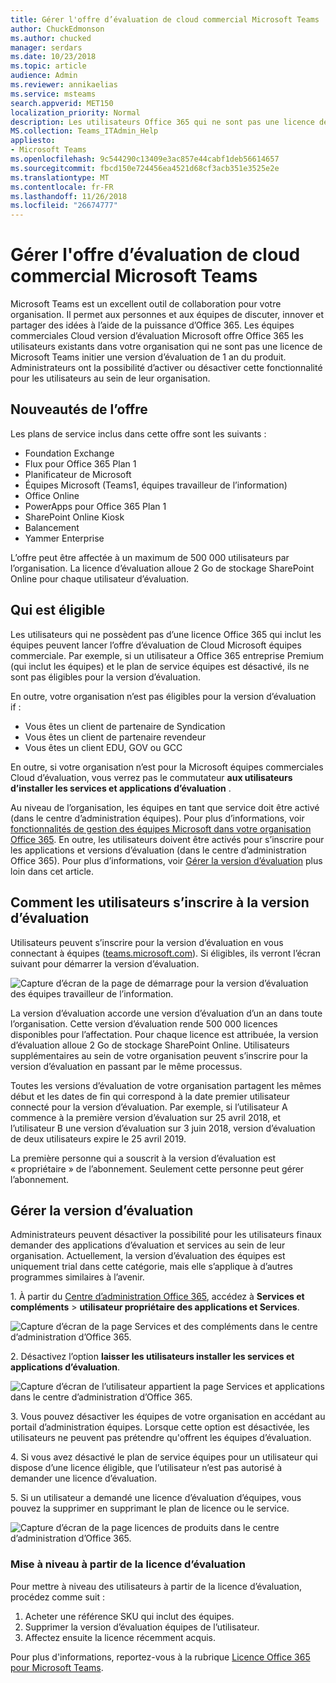 ```yaml
---
title: Gérer l'offre d’évaluation de cloud commercial Microsoft Teams
author: ChuckEdmonson
ms.author: chucked
manager: serdars
ms.date: 10/23/2018
ms.topic: article
audience: Admin
ms.reviewer: annikaelias
ms.service: msteams
search.appverid: MET150
localization_priority: Normal
description: Les utilisateurs Office 365 qui ne sont pas une licence de Microsoft Teams peuvent lancer une version d’évaluation de 1 an d’équipes.
MS.collection: Teams_ITAdmin_Help
appliesto:
- Microsoft Teams
ms.openlocfilehash: 9c544290c13409e3ac857e44cabf1deb56614657
ms.sourcegitcommit: fbcd150e724456ea4521d68cf3acb351e3525e2e
ms.translationtype: MT
ms.contentlocale: fr-FR
ms.lasthandoff: 11/26/2018
ms.locfileid: "26674777"
---
```

<a name="manage-the-microsoft-teams-commercial-cloud-trial-offer"></a>Gérer l'offre d’évaluation de cloud commercial Microsoft Teams
=======================================================

Microsoft Teams est un excellent outil de collaboration pour votre organisation. Il permet aux personnes et aux équipes de discuter, innover et partager des idées à l’aide de la puissance d’Office 365. Les équipes commerciales Cloud version d’évaluation Microsoft offre Office 365 les utilisateurs existants dans votre organisation qui ne sont pas une licence de Microsoft Teams initier une version d’évaluation de 1 an du produit. Administrateurs ont la possibilité d’activer ou désactiver cette fonctionnalité pour les utilisateurs au sein de leur organisation.

## <a name="whats-in-the-offer"></a>Nouveautés de l’offre

Les plans de service inclus dans cette offre sont les suivants :

- Foundation Exchange
- Flux pour Office 365 Plan 1
- Planificateur de Microsoft
- Équipes Microsoft (Teams1, équipes travailleur de l’information)
- Office Online
- PowerApps pour Office 365 Plan 1
- SharePoint Online Kiosk
- Balancement
- Yammer Enterprise

L’offre peut être affectée à un maximum de 500 000 utilisateurs par l’organisation. La licence d’évaluation alloue 2 Go de stockage SharePoint Online pour chaque utilisateur d’évaluation.

## <a name="who-is-eligible"></a>Qui est éligible

Les utilisateurs qui ne possèdent pas d’une licence Office 365 qui inclut les équipes peuvent lancer l’offre d’évaluation de Cloud Microsoft équipes commerciale. Par exemple, si un utilisateur a Office 365 entreprise Premium (qui inclut les équipes) et le plan de service équipes est désactivé, ils ne sont pas éligibles pour la version d’évaluation.

En outre, votre organisation n’est pas éligibles pour la version d’évaluation if : 
- Vous êtes un client de partenaire de Syndication
- Vous êtes un client de partenaire revendeur
- Vous êtes un client EDU, GOV ou GCC

En outre, si votre organisation n’est pour la Microsoft équipes commerciales Cloud d’évaluation, vous verrez pas le commutateur **aux utilisateurs d’installer les services et applications d’évaluation** .

Au niveau de l’organisation, les équipes en tant que service doit être activé (dans le centre d’administration équipes). Pour plus d’informations, voir [fonctionnalités de gestion des équipes Microsoft dans votre organisation Office 365](enable-features-office-365.md). En outre, les utilisateurs doivent être activés pour s’inscrire pour les applications et versions d’évaluation (dans le centre d’administration Office 365). Pour plus d’informations, voir [Gérer la version d’évaluation](#manage-the-trial) plus loin dans cet article.

## <a name="how-users-sign-up-for-the-trial"></a>Comment les utilisateurs s’inscrire à la version d’évaluation

Utilisateurs peuvent s’inscrire pour la version d’évaluation en vous connectant à équipes ([teams.microsoft.com](https://teams.microsoft.com)). Si éligibles, ils verront l’écran suivant pour démarrer la version d’évaluation. 

![Capture d’écran de la page de démarrage pour la version d’évaluation des équipes travailleur de l’information.](media/iw-trial-start-screen.png)

La version d’évaluation accorde une version d’évaluation d’un an dans toute l’organisation. Cette version d’évaluation rende 500 000 licences disponibles pour l’affectation. Pour chaque licence est attribuée, la version d’évaluation alloue 2 Go de stockage SharePoint Online. Utilisateurs supplémentaires au sein de votre organisation peuvent s’inscrire pour la version d’évaluation en passant par le même processus.

Toutes les versions d’évaluation de votre organisation partagent les mêmes début et les dates de fin qui correspond à la date premier utilisateur connecté pour la version d’évaluation. Par exemple, si l’utilisateur A commence à la première version d’évaluation sur 25 avril 2018, et l’utilisateur B une version d’évaluation sur 3 juin 2018, version d’évaluation de deux utilisateurs expire le 25 avril 2019.

La première personne qui a souscrit à la version d’évaluation est « propriétaire » de l’abonnement. Seulement cette personne peut gérer l’abonnement. 

## <a name="manage-the-trial"></a>Gérer la version d’évaluation

Administrateurs peuvent désactiver la possibilité pour les utilisateurs finaux demander des applications d’évaluation et services au sein de leur organisation. Actuellement, la version d’évaluation des équipes est uniquement trial dans cette catégorie, mais elle s’applique à d’autres programmes similaires à l’avenir. 

1\. À partir du [Centre d’administration Office 365](https://portal.office.com/adminportal/home), accédez à **Services et compléments** > **utilisateur propriétaire des applications et Services**.

![Capture d’écran de la page Services et des compléments dans le centre d’administration d’Office 365.](media/iw-trial-enable-1.png)

2\. Désactivez l’option **laisser les utilisateurs installer les services et applications d’évaluation**.

![Capture d’écran de l’utilisateur appartient la page Services et applications dans le centre d’administration d’Office 365.](media/iw-trial-enable-2.png)

3\. Vous pouvez désactiver les équipes de votre organisation en accédant au portail d’administration équipes. Lorsque cette option est désactivée, les utilisateurs ne peuvent pas prétendre qu'offrent les équipes d’évaluation.

4\. Si vous avez désactivé le plan de service équipes pour un utilisateur qui dispose d’une licence éligible, que l’utilisateur n’est pas autorisé à demander une licence d’évaluation.

5\. Si un utilisateur a demandé une licence d’évaluation d’équipes, vous pouvez la supprimer en supprimant le plan de licence ou le service. 

![Capture d’écran de la page licences de produits dans le centre d’administration d’Office 365.](media/iw-trial-enable-3.png)

### <a name="upgrade-users-from-the-trial-license"></a>Mise à niveau à partir de la licence d’évaluation

Pour mettre à niveau des utilisateurs à partir de la licence d’évaluation, procédez comme suit :

1. Acheter une référence SKU qui inclut des équipes.
2. Supprimer la version d’évaluation équipes de l’utilisateur.
3. Affectez ensuite la licence récemment acquis.

Pour plus d'informations, reportez-vous à la rubrique [Licence Office 365 pour Microsoft Teams](Office-365-licensing.md).